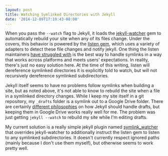 ```yaml
---
layout: post
title: Watching Symlinked Directories with Jekyll
date: '2014-12-09T17:19:43-08:00'
---
```


When you pass the `--watch` flag to Jekyll, it loads the [jekyll-watcher][] gem to automatically rebuild
your site when any of its files change.  Under the covers, this behavior is powered by the [listen
gem][], which uses a variety of adapters to detect these file changes and notify jekyll.  One thing
the listen maintainers [have struggled with][] is the best way to handle symlinks in a way that works
across platforms and meets users' expectations.  In reality, there's just no easy solution here.
At the time of this writing, listen will dereference symlinked directories it is explicitly told to
watch, but will not recursively dereference symlinked subdirectories.

Jekyll itself seems to have no problems follow symlinks when building a site, but as noted above,
it's not able to know to rebuild the site when a file in a symlinked directory changes.  While I
keep my site itself in a git repository, my `_drafts` folder is a symlink out to a Google Drive
folder.  There are certainly [different philosophies][] on how Jekyll should handle drafts, but
keeping them in Google Drive works really well for me.  The problem was just getting `jekyll
--watch` to rebuild my site while I'm editing drafts.

My current solution is a really simple jekyll plugin named [symlink_watcher] that overrides
jekyll-watcher to additionally instruct the listen gem to listen to any symlinked subdirectories.
It doesn't currently respect ignored paths (mainly because I don't use them myself), but otherwise
seems to work pretty well.

[jekyll-watcher]: https://github.com/jekyll/jekyll-watch
[listen gem]: https://github.com/guard/listen
[have struggled with]: https://github.com/guard/listen/issues/25
[different philosophies]: https://github.com/jekyll/jekyll/issues/1469#issuecomment-23831358
[symlink_watcher]: https://github.com/willnorris/willnorris.com/blob/master/src/_plugins/symlink_watcher.rb
